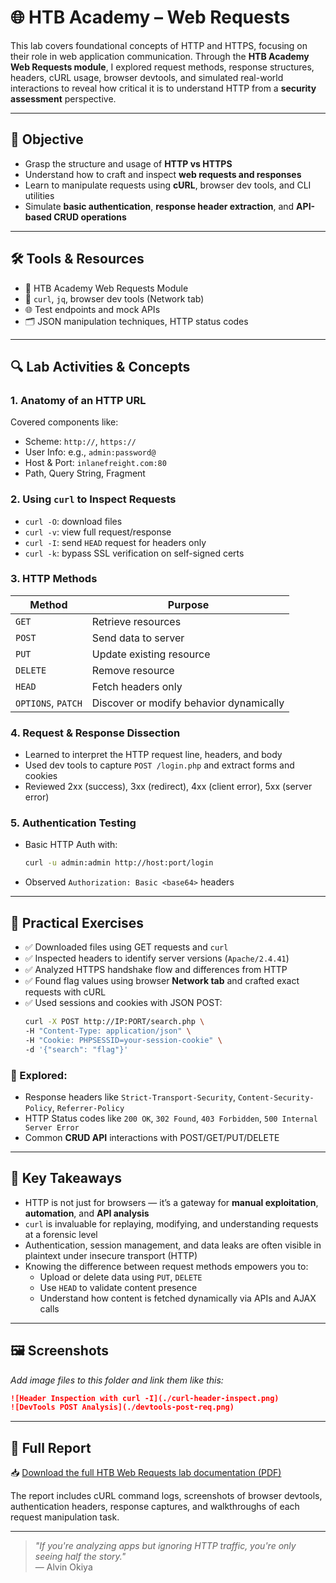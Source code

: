 # 🌐 HTB Academy – Web Requests

This lab covers foundational concepts of HTTP and HTTPS, focusing on their role in web application communication. Through the **HTB Academy Web Requests module**, I explored request methods, response structures, headers, cURL usage, browser devtools, and simulated real-world interactions to reveal how critical it is to understand HTTP from a **security assessment** perspective.

---

## 📌 Objective

- Grasp the structure and usage of **HTTP vs HTTPS**
- Understand how to craft and inspect **web requests and responses**
- Learn to manipulate requests using **cURL**, browser dev tools, and CLI utilities
- Simulate **basic authentication**, **response header extraction**, and **API-based CRUD operations**

---

## 🛠️ Tools & Resources

- 🧪 HTB Academy Web Requests Module  
- 🧰 `curl`, `jq`, browser dev tools (Network tab)  
- 🌐 Test endpoints and mock APIs  
- 🗂️ JSON manipulation techniques, HTTP status codes

---

## 🔍 Lab Activities & Concepts

### 1. **Anatomy of an HTTP URL**
Covered components like:
- Scheme: `http://`, `https://`
- User Info: e.g., `admin:password@`
- Host & Port: `inlanefreight.com:80`
- Path, Query String, Fragment

### 2. **Using `curl` to Inspect Requests**
- `curl -O`: download files  
- `curl -v`: view full request/response  
- `curl -I`: send `HEAD` request for headers only  
- `curl -k`: bypass SSL verification on self-signed certs

### 3. **HTTP Methods**
| Method | Purpose |
|--------|---------|
| `GET`    | Retrieve resources |
| `POST`   | Send data to server |
| `PUT`    | Update existing resource |
| `DELETE` | Remove resource |
| `HEAD`   | Fetch headers only |
| `OPTIONS`, `PATCH` | Discover or modify behavior dynamically |

### 4. **Request & Response Dissection**
- Learned to interpret the HTTP request line, headers, and body  
- Used dev tools to capture `POST /login.php` and extract forms and cookies  
- Reviewed 2xx (success), 3xx (redirect), 4xx (client error), 5xx (server error)

### 5. **Authentication Testing**
- Basic HTTP Auth with:
  ```bash
  curl -u admin:admin http://host:port/login
  ```
- Observed `Authorization: Basic <base64>` headers

---

## 🧪 Practical Exercises

- ✅ Downloaded files using GET requests and `curl`  
- ✅ Inspected headers to identify server versions (`Apache/2.4.41`)  
- ✅ Analyzed HTTPS handshake flow and differences from HTTP  
- ✅ Found flag values using browser **Network tab** and crafted exact requests with cURL  
- ✅ Used sessions and cookies with JSON POST:
  ```bash
  curl -X POST http://IP:PORT/search.php \
  -H "Content-Type: application/json" \
  -H "Cookie: PHPSESSID=your-session-cookie" \
  -d '{"search": "flag"}'
  ```

### 🧠 Explored:
- Response headers like `Strict-Transport-Security`, `Content-Security-Policy`, `Referrer-Policy`
- HTTP Status codes like `200 OK`, `302 Found`, `403 Forbidden`, `500 Internal Server Error`
- Common **CRUD API** interactions with POST/GET/PUT/DELETE

---

## 🧠 Key Takeaways

- HTTP is not just for browsers — it’s a gateway for **manual exploitation**, **automation**, and **API analysis**
- `curl` is invaluable for replaying, modifying, and understanding requests at a forensic level
- Authentication, session management, and data leaks are often visible in plaintext under insecure transport (HTTP)
- Knowing the difference between request methods empowers you to:
  - Upload or delete data using `PUT`, `DELETE`
  - Use `HEAD` to validate content presence
  - Understand how content is fetched dynamically via APIs and AJAX calls

---

## 🖼️ Screenshots

_Add image files to this folder and link them like this:_

```markdown
![Header Inspection with curl -I](./curl-header-inspect.png)
![DevTools POST Analysis](./devtools-post-req.png)
```

---

## 📄 Full Report

📥 [Download the full HTB Web Requests lab documentation (PDF)](./HTB-Web-Requests.pdf)

The report includes cURL command logs, screenshots of browser devtools, authentication headers, response captures, and walkthroughs of each request manipulation task.

---

> _"If you're analyzing apps but ignoring HTTP traffic, you're only seeing half the story."_  
> — Alvin Okiya
